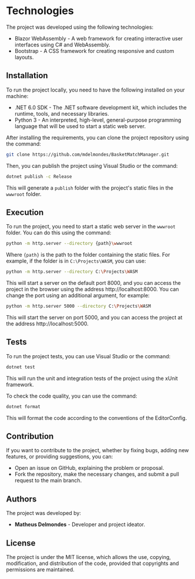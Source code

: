 # Technologies
The project was developed using the following technologies:

- Blazor WebAssembly - A web framework for creating interactive user interfaces using C# and WebAssembly.
- Bootstrap - A CSS framework for creating responsive and custom layouts.

## Installation
To run the project locally, you need to have the following installed on your machine:

- .NET 6.0 SDK - The .NET software development kit, which includes the runtime, tools, and necessary libraries.
- Python 3 - An interpreted, high-level, general-purpose programming language that will be used to start a static web server.

After installing the requirements, you can clone the project repository using the command:

```bash
git clone https://github.com/mdelmondes/BasketMatchManager.git
```

Then, you can publish the project using Visual Studio or the command:

```bash
dotnet publish -c Release
```

This will generate a `publish` folder with the project's static files in the `wwwroot` folder.

## Execution
To run the project, you need to start a static web server in the `wwwroot` folder. You can do this using the command:

```bash
python -m http.server --directory {path}\wwwroot
```

Where `{path}` is the path to the folder containing the static files. For example, if the folder is in `C:\Projects\WASM`, you can use:

```bash
python -m http.server --directory C:\Projects\WASM
```

This will start a server on the default port 8000, and you can access the project in the browser using the address http://localhost:8000. You can change the port using an additional argument, for example:

```bash
python -m http.server 5000 --directory C:\Projects\WASM
```

This will start the server on port 5000, and you can access the project at the address http://localhost:5000.

## Tests
To run the project tests, you can use Visual Studio or the command:

```bash
dotnet test
```

This will run the unit and integration tests of the project using the xUnit framework.

To check the code quality, you can use the command:

```bash
dotnet format
```

This will format the code according to the conventions of the EditorConfig.

## Contribution
If you want to contribute to the project, whether by fixing bugs, adding new features, or providing suggestions, you can:

- Open an issue on GitHub, explaining the problem or proposal.
- Fork the repository, make the necessary changes, and submit a pull request to the main branch.

## Authors
The project was developed by:

- **Matheus Delmondes** - Developer and project ideator.

## License
The project is under the MIT license, which allows the use, copying, modification, and distribution of the code, provided that copyrights and permissions are maintained.
